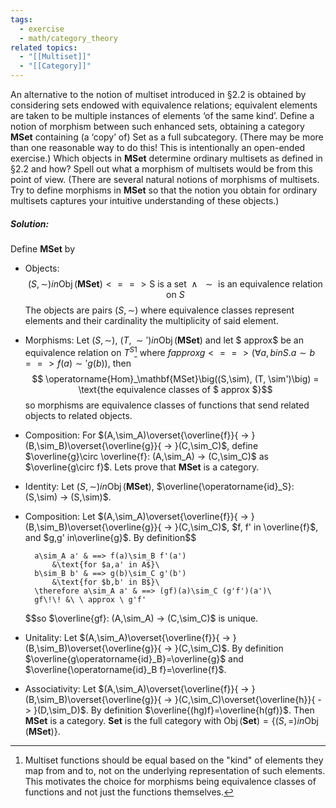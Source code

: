 ```yaml
---
tags:
  - exercise
  - math/category_theory
related topics:
  - "[[Multiset]]"
  - "[[Category]]"
---
```

An alternative to the notion of multiset introduced in §2.2 is obtained by considering sets endowed with equivalence relations; equivalent elements are taken to be multiple instances of elements ‘of the same kind’. Define a notion of morphism between such enhanced sets, obtaining a category $\mathbf{MSet}$ containing (a ‘copy’ of) Set as a full subcategory. (There may be more than one reasonable way to do this! This is intentionally an open-ended exercise.) Which objects in $\mathbf{MSet}$ determine ordinary multisets as defined in §2.2 and how? Spell out what a morphism of multisets would be from this point of view. (There are several natural notions of morphisms of multisets. Try to define morphisms in $\mathbf{MSet}$ so that the notion you obtain for ordinary multisets captures your intuitive understanding of these objects.)
##### Solution:
Define $\mathbf{MSet}$ by
- Objects:
	$$(S,\sim) in\operatorname{Obj}(\mathbf{MSet}) <==> \text{S is a set $\land$ $\sim$ is an equivalence relation on $S$}$$
	The objects are pairs $(S,\sim)$ where equivalence classes represent elements and their cardinality the multiplicity of said element.
- Morphisms:
	Let $(S,\sim),\ (T, \sim') in \operatorname{Obj}(\mathbf{MSet})$ and let $ approx$ be an equivalence relation on $T^S$[^1] where $f approx g  <==> \big(\forall a,b in S. a\sim b ==> f(a)\sim' g(b)\big)$, then$$
	\operatorname{Hom}_\mathbf{MSet}\big((S,\sim), (T, \sim')\big) = \text{the equivalence classes of $ approx $}$$so morphisms are equivalence classes of functions that send related objects to related objects.
- Composition:
	For $(A,\sim_A)\overset{\overline{f}}{ -> }(B,\sim_B)\overset{\overline{g}}{ -> }(C,\sim_C)$, define $\overline{g}\circ \overline{f}: (A,\sim_A) -> (C,\sim_C)$ as $\overline{g\circ f}$.
Lets prove that $\mathbf{MSet}$ is a category.
- Identity:
	Let $(S,\sim) in\operatorname{Obj}(\mathbf{MSet})$, $\overline{\operatorname{id}_S}: (S,\sim) -> (S,\sim)$.
- Composition:
	Let $(A,\sim_A)\overset{\overline{f}}{ -> }(B,\sim_B)\overset{\overline{g}}{ -> }(C,\sim_C)$, $f, f' in \overline{f}$, and $g,g' in\overline{g}$. By definition$$
	
		a\sim_A a' & ==> f(a)\sim_B f'(a')
			&\text{for $a,a' in A$}\
		b\sim_B b' & ==> g(b)\sim_C g'(b')
			&\text{for $b,b' in B$}\
		\therefore a\sim_A a' & ==> (gf)(a)\sim_C (g'f')(a')\
		gf\!\! &\ \ approx \ g'f'
	
	$$so $\overline{gf}: (A,\sim_A) -> (C,\sim_C)$ is unique.
- Unitality:
	Let $(A,\sim_A)\overset{\overline{f}}{ -> }(B,\sim_B)\overset{\overline{g}}{ -> }(C,\sim_C)$. By definition $\overline{g\operatorname{id}_B}=\overline{g}$ and $\overline{\operatorname{id}_B f}=\overline{f}$.
- Associativity:
	Let $(A,\sim_A)\overset{\overline{f}}{ -> }(B,\sim_B)\overset{\overline{g}}{ -> }(C,\sim_C)\overset{\overline{h}}{ -> }(D,\sim_D)$. By definition $\overline{(hg)f}=\overline{h(gf)}$.
Then $\mathbf{MSet}$ is a category. $\mathbf{Set}$ is the full category with $\operatorname{Obj}(\mathbf{Set}) = \{(S, =) in \operatorname{Obj}(\mathbf{MSet})\}$.

[^1]: Multiset functions should be equal based on the "kind" of elements they map from and to, not on the underlying representation of such elements. This motivates the choice for morphisms being equivalence classes of functions and not just the functions themselves.
